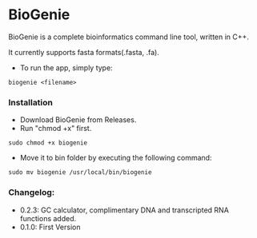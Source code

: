 # BioGenie
BioGenie is a complete bioinformatics command line tool, written in C++.

It currently supports fasta formats(.fasta, .fa).
- To run the app, simply type:
```
biogenie <filename>
```

### Installation
- Download BioGenie from Releases.
- Run "chmod +x" first.
```
sudo chmod +x biogenie
``` 
- Move it to bin folder by executing the following command:
```
sudo mv biogenie /usr/local/bin/biogenie
```

### Changelog:
- 0.2.3:
GC calculator, complimentary DNA and transcripted RNA functions added.
- 0.1.0:
First Version